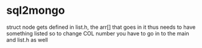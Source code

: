 # sql2mongo


struct node gets defined in list.h, the arr[] that goes in it thus needs to have something listed so to change COL number you have to go in to the main and list.h as well 

